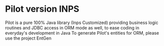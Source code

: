 # Pilot version INPS
Pilot is a pure 100% Java library (Inps Customized) providing business logic routines and JDBC access in ORM mode as well, to ease coding in everyday's development in Java
To generate Pilot's entities for ORM, please use the project EntGen
